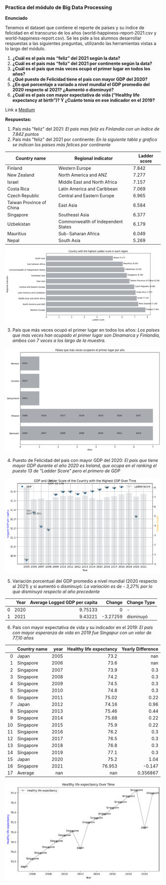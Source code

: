 
### Practica del módulo de Big Data Processing

**Enunciado**

Tenemos el dataset que contiene el reporte de países y su índice de felicidad en el transcurso de los años (world-happiness-report-2021.csv y world-happiness-report.csv). Se les pide a los alumnos desarrollar respuestas a las siguientes preguntas, utilizando las herramientas vistas a lo largo del módulo.

1. **¿Cuál es el país más “feliz” del 2021 según la data?**
2. **¿Cuál es el país más “feliz” del 2021 por continente según la data?**
3. **¿Cuál es el país que más veces ocupó el primer lugar en todos los años?**
4. **¿Qué puesto de Felicidad tiene el país con mayor GDP del 2020?**
5. **¿En qué porcentaje a variado a nivel mundial el GDP promedio del 2020 respecto al 2021? ¿Aumentó o disminuyó?**
6. **¿Cuál es el país con mayor expectativa de vida (“Healthy life expectancy at birth”)? Y ¿Cuánto tenía en ese indicador en el 2019?**

Link a [Medium](https://medium.com/@fernandoldou/bigdata-processing-ce46294387a5) 

**Respuestas:**

1. País más "feliz" del 2021:
   *El pais mas feliz es Finlandia con un índice de  7.842 puntos*
3. País más "feliz" del 2021 por continente:
   *En la siguiente tabla y grafico se indican los paises más felices por continente*
   
| Country name           | Regional indicator             | Ladder score |
|------------------------|--------------------------------|--------------|
| Finland                | Western Europe                 | 7.842        |
| New Zealand            | North America and ANZ          | 7.277        |
| Israel                 | Middle East and North Africa   | 7.157        |
| Costa Rica             | Latin America and Caribbean    | 7.069        |
| Czech Republic         | Central and Eastern Europe     | 6.965        |
| Taiwan Province of China| East Asia                      | 6.584        |
| Singapore              | Southeast Asia                 | 6.377        |
| Uzbekistan             | Commonwealth of Independent States | 6.179     |
| Mauritius              | Sub-Saharan Africa             | 6.049        |
| Nepal                  | South Asia                     | 5.269        |


![Tabla Ejercicio 2](https://github.com/FLD1990/BigDataProcessingKc/raw/main/Tablas/Tabla%20Ejercicio%202.png)


3. País que más veces ocupó el primer lugar en todos los años:
   *Los paises que mas veces han ocupado el primer lugar son Dinamarca y Finlandia, ambos con 7 veces a los largo de la muestra.*

![Tabla Ejercicio 3](https://github.com/FLD1990/BigDataProcessingKc/raw/main/Tablas/Tabla%20ejercicio%203.png)

   
4. Puesto de Felicidad del país con mayor GDP del 2020:
 *El pais que tiene mayor GDP durante el año 2020 es Ireland, que ocupa en el ranking el puesto 13 de "Ladder Score" pero el primero de GDP*

![Tabla Ejercicio 4](https://github.com/FLD1990/BigDataProcessingKc/blob/main/Tablas/Tabla%20ejercicio%204.png)

5. Variación porcentual del GDP promedio a nivel mundial (2020 respecto al 2021) y si aumentó o disminuyó:
  *La variación es de - 3,27% por lo que disminuyó respecto al año precedente*

|    |   Year |   Average Logged GDP per capita |   Change | Change Type   |
|---:|-------:|--------------------------------:|---------:|:--------------|
|  0 |   2020 |                         9.75133 |  0       | -             |
|  1 |   2021 |                         9.43221 | -3.27259 | disminuyó     |

   
6. País con mayor expectativa de vida y su indicador en el 2019:
    *El país con mayor esperanza de vida en 2019 fue Singapur con un valor de 77,10 años*

|    | Country name   |   year |   Healthy life expectancy |   Yearly Difference |
|---:|:---------------|-------:|--------------------------:|--------------------:|
|  0 | Japan          |   2005 |                    73.2   |          nan        |
|  1 | Singapore      |   2006 |                    73.6   |          nan        |
|  2 | Singapore      |   2007 |                    73.9   |            0.3      |
|  3 | Singapore      |   2008 |                    74.2   |            0.3      |
|  4 | Singapore      |   2009 |                    74.5   |            0.3      |
|  5 | Singapore      |   2010 |                    74.8   |            0.3      |
|  6 | Singapore      |   2011 |                    75.02  |            0.22     |
|  7 | Japan          |   2012 |                    74.16  |            0.96     |
|  8 | Singapore      |   2013 |                    75.46  |            0.44     |
|  9 | Singapore      |   2014 |                    75.68  |            0.22     |
| 10 | Singapore      |   2015 |                    75.9   |            0.22     |
| 11 | Singapore      |   2016 |                    76.2   |            0.3      |
| 12 | Singapore      |   2017 |                    76.5   |            0.3      |
| 13 | Singapore      |   2018 |                    76.8   |            0.3      |
| 14 | Singapore      |   2019 |                    77.1   |            0.3      |
| 15 | Japan          |   2020 |                    75.2   |            1.04     |
| 16 | Singapore      |   2021 |                    76.953 |           -0.147    |
| 17 | Average        |    nan |                   nan     |            0.356867 |


![Tabla Ejercicio 6](https://github.com/FLD1990/BigDataProcessingKc/blob/main/Tablas/Tabla%20Ejercicio%206.png)
